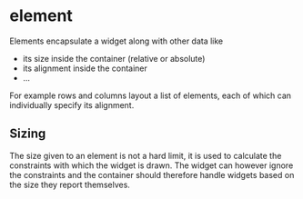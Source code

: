 element
=======

Elements encapsulate a widget along with other data like

- its size inside the container (relative or absolute)
- its alignment inside the container
- ...

For example rows and columns layout a list of elements, each of which can individually specify its alignment.

Sizing
------

The size given to an element is not a hard limit,
it is used to calculate the constraints with which the widget is drawn.
The widget can however ignore the constraints and the container should therefore handle widgets based on the size they report themselves.
